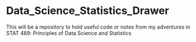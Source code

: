 # Data_Science_Statistics_Drawer
This will be a repository to hold useful code or notes from my adventures in STAT 489: Principles of Data Science and Statistics
